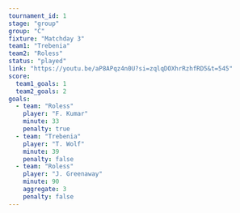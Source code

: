 ```yaml
---
tournament_id: 1
stage: "group"
group: "C"
fixture: "Matchday 3"
team1: "Trebenia"
team2: "Roless"
status: "played"
link: "https://youtu.be/aP8APqz4n0U?si=zqlqDOXhrRzhfRD5&t=545"
score:
  team1_goals: 1
  team2_goals: 2
goals:
  - team: "Roless"
    player: "F. Kumar"
    minute: 33
    penalty: true
  - team: "Trebenia"
    player: "T. Wolf"
    minute: 39
    penalty: false
  - team: "Roless"
    player: "J. Greenaway"
    minute: 90
    aggregate: 3
    penalty: false
---
```

